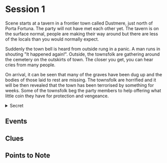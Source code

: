 # Session 1

Scene starts at a tavern in a frontier town called Dustmere, just north of Porta Fortuna. The party will not have met each other yet. The tavern is on the surface normal, people are making their way around but there are less of the locals than you would normally expect.

Suddenly the town bell is heard from outside rung in a panic. A man runs in shouting "It happened again!". Outside, the townsfolk are gathering around the cemetery on the outskirts of town. The closer you get, you can hear cries from many people. 

On arrival, it can be seen that many of the graves have been dug up and the bodies of those laid to rest are missing. The townsfolk are horrified and it will be then revealed that the town has been terrorised by something for weeks. Some of the townsfolk beg the party members to help offering what little coin they have for protection and vengeance.

<details data-secret="true"><summary>Secret</summary>
  Thhe graves are actually being dug up by the Gallowshade Brotherhood. They are selling them on to a middleman who then takes them to Ferraria Tenebris for testing to help develop soul cages to use as a bargaining tool with Drazkul Vurntash to use in his Warforged army.
 

</details>

## Events





## Clues



## Points to Note

